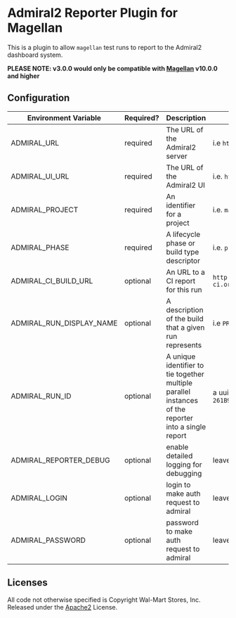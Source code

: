 # Admiral2 Reporter Plugin for Magellan

This is a plugin to allow `magellan` test runs to report to the Admiral2 dashboard system.

**PLEASE NOTE: v3.0.0 would only be compatible with [Magellan](https://github.com/TestArmada/magellan) v10.0.0 and higher**

## Configuration

|Environment Variable|Required?|Description|Example|
|---|---|---|---|
|ADMIRAL_URL|required|The URL of the Admiral2 server|i.e `http://host-where-admiral-lives:3000/`|
|ADMIRAL_UI_URL|required|The URL of the Admiral2 UI|i.e. `http://host-where-admiral-UI-lives.tld`|
|ADMIRAL_PROJECT|required|An identifier for a project|i.e. `main-app`, `blog`, `product-page`, etc|
|ADMIRAL_PHASE|required|A lifecycle phase or build type descriptor|i.e. `pr-verify`, `master-verify`, etc|
|ADMIRAL_CI_BUILD_URL|optional|An URL to a CI report for this run|`http://travis-ci.org/SomeOrg/someproject/builds/189605665`|
|ADMIRAL_RUN_DISPLAY_NAME|optional|A description of the build that a given run represents|i.e `PR #26 - add unit tests`|
|ADMIRAL_RUN_ID|optional|A unique identifier to tie together multiple parallel instances of the reporter into a single report|a uuid string, i.e. `462E43EA-002B-4F4B-A711-261B9894E4AA`|
|ADMIRAL_REPORTER_DEBUG|optional|enable detailed logging for debugging|leave undefined or set to `1`|
|ADMIRAL_LOGIN|optional|login to make auth request to admiral|leave undefined or set to your login|
|ADMIRAL_PASSWORD|optional|password to make auth request to admiral|leave undefined or set to your password|

## Licenses

All code not otherwise specified is Copyright Wal-Mart Stores, Inc.
Released under the [Apache2](./LICENSE) License.
